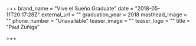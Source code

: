 +++
brand_name = "Vive el Sueño Graduate"
date = "2018-05-11T20:17:28Z"
external_url = ""
graduation_year = 2018
masthead_image = ""
phone_number = "Unavailable"
teaser_image = ""
teaser_logo = ""
title = "Paul Zuñiga"

+++
